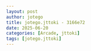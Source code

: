 ```yaml
---
layout: post
author: jotego
title: jotego.jttoki - 3166e72
date: 2025-06-20
categories: [Arcade, jttoki]
tags: [jotego.jttoki]
---
```


